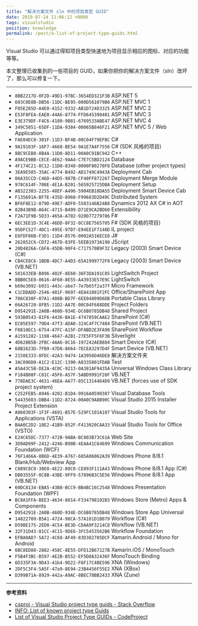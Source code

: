 ```yaml
---
title: "解决方案文件 sln 中的项目类型 GUID"
date: 2019-07-24 11:06:12 +0800
tags: visualstudio
position: knowledge
permalink: /post/a-list-of-project-type-guids.html
---
```


Visual Studio 可以通过得知项目类型快速地为项目显示相应的图标、对应的功能等等。

本文整理已收集到的一些项目的 GUID，如果你把你的解决方案文件（sln）改坏了，那么可以修复一下。

---

- `8BB2217D-0F2D-49D1-97BC-3654ED321F3B` ASP.NET 5
- `603C0E0B-DB56-11DC-BE95-000D561079B0` ASP.NET MVC 1
- `F85E285D-A4E0-4152-9332-AB1D724D3325` ASP.NET MVC 2
- `E53F8FEA-EAE0-44A6-8774-FFD645390401` ASP.NET MVC 3
- `E3E379DF-F4C6-4180-9B81-6769533ABE47` ASP.NET MVC 4
- `349C5851-65DF-11DA-9384-00065B846F21` ASP.NET MVC 5 / Web Application
- `FAE04EC0-301F-11D3-BF4B-00C04F79EFBC` C#
- `9A19103F-16F7-4668-BE54-9A1E7A4F7556` C# (SDK 风格的项目)
- `8BC9CEB8-8B4A-11D0-8D11-00A0C91BC942` C++
- `A9ACE9BB-CECE-4E62-9AA4-C7E7C5BD2124` Database
- `4F174C21-8C12-11D0-8340-0000F80270F8` Database (other project types)
- `3EA9E505-35AC-4774-B492-AD1749C4943A` Deployment Cab
- `06A35CCD-C46D-44D5-987B-CF40FF872267` Deployment Merge Module
- `978C614F-708E-4E1A-B201-565925725DBA` Deployment Setup
- `AB322303-2255-48EF-A496-5904EB18DA55` Deployment Smart Device Cab
- `F135691A-BF7E-435D-8960-F99683D2D49C` Distributed System
- `BF6F8E12-879D-49E7-ADF0-5503146B24B8` Dynamics 2012 AX C# in AOT
- `82B43B9B-A64C-4715-B499-D71E9CA2BD60` Extensibility
- `F2A71F9B-5D33-465A-A702-920D77279786` F#
- `6EC3EE1D-3C4E-46DD-8F32-0CC8E7565705` F# (SDK 风格的项目)
- `95DFC527-4DC1-495E-97D7-E94EE1F7140D` IL project
- `E6FDF86B-F3D1-11D4-8576-0002A516ECE8` J#
- `262852C6-CD72-467D-83FE-5EEB1973A190` JScript
- `20D4826A-C6FA-45DB-90F4-C717570B9F32` Legacy (2003) Smart Device (C#)
- `CB4CE8C6-1BDB-4DC7-A4D3-65A1999772F8` Legacy (2003) Smart Device (VB.NET)
- `581633EB-B896-402F-8E60-36F3DA191C85` LightSwitch Project
- `8BB0C5E8-0616-4F60-8E55-A43933E57E9C` LightSwitch
- `b69e3092-b931-443c-abe7-7e7b65f2a37f` Micro Framework
- `C1CDDADD-2546-481F-9697-4EA41081F2FC` Office/SharePoint App
- `786C830F-07A1-408B-BD7F-6EE04809D6DB` Portable Class Library
- `66A26720-8FB5-11D2-AA7E-00C04F688DDE` Project Folders
- `D954291E-2A0B-460D-934E-DC6B0785DB48` Shared Project
- `593B0543-81F6-4436-BA1E-4747859CAAE2` SharePoint (C#)
- `EC05E597-79D4-47f3-ADA0-324C4F7C7484` SharePoint (VB.NET)
- `F8810EC1-6754-47FC-A15F-DFABD2E3FA90` SharePoint Workflow
- `A1591282-1198-4647-A2B1-27E5FF5F6F3B` Silverlight
- `4D628B5B-2FBC-4AA6-8C16-197242AEB884` Smart Device (C#)
- `68B1623D-7FB9-47D8-8664-7ECEA3297D4F` Smart Device (VB.NET)
- `2150E333-8FDC-42A3-9474-1A3956D46DE8` 解决方案文件夹
- `3AC096D0-A1C2-E12C-1390-A8335801FDAB` Test
- `A5A43C5B-DE2A-4C0C-9213-0A381AF9435A` Universal Windows Class Library
- `F184B08F-C81C-45F6-A57F-5ABD9991F28F` VB.NET
- `778DAE3C-4631-46EA-AA77-85C1314464D9` VB.NET (forces use of SDK project system)
- `C252FEB5-A946-4202-B1D4-9916A0590387` Visual Database Tools
- `54435603-DBB4-11D2-8724-00A0C9A8B90C` Visual Studio 2015 Installer Project Extension
- `A860303F-1F3F-4691-B57E-529FC101A107` Visual Studio Tools for Applications (VSTA)
- `BAA0C2D2-18E2-41B9-852F-F413020CAA33` Visual Studio Tools for Office (VSTO)
- `E24C65DC-7377-472B-9ABA-BC803B73C61A` Web Site
- `3D9AD99F-2412-4246-B90B-4EAA41C64699` Windows Communication Foundation (WCF)
- `76F1466A-8B6D-4E39-A767-685A06062A39` Windows Phone 8/8.1 Blank/Hub/Webview App
- `C089C8C0-30E0-4E22-80C0-CE093F111A43` Windows Phone 8/8.1 App (C#)
- `DB03555F-0C8B-43BE-9FF9-57896B3C5E56` Windows Phone 8/8.1 App (VB.NET)
- `60DC8134-EBA5-43B8-BCC9-BB4BC16C2548` Windows Presentation Foundation (WPF)
- `BC8A1FFA-BEE3-4634-8014-F334798102B3` Windows Store (Metro) Apps & Components
- `D954291E-2A0B-460D-934E-DC6B0785DB48` Windows Store App Universal
- `14822709-B5A1-4724-98CA-57A101D1B079` Workflow (C#)
- `D59BE175-2ED0-4C54-BE3D-CDAA9F3214C8` Workflow (VB.NET)
- `32F31D43-81CC-4C15-9DE6-3FC5453562B6` Workflow Foundation
- `EFBA0AD7-5A72-4C68-AF49-83D382785DCF` Xamarin.Android / Mono for Android
- `6BC8ED88-2882-458C-8E55-DFD12B67127B` Xamarin.iOS / MonoTouch
- `F5B4F3BC-B597-4E2B-B552-EF5D8A32436F` MonoTouch Binding
- `6D335F3A-9D43-41b4-9D22-F6F17C4BE596` XNA (Windows)
- `2DF5C3F4-5A5F-47a9-8E94-23B4456F55E2` XNA (XBox)
- `D399B71A-8929-442a-A9AC-8BEC78BB2433` XNA (Zune)

---

**参考资料**

- [csproj - Visual Studio project type guids - Stack Overflow](https://stackoverflow.com/a/53485177/6233938)
- [INFO: List of known project type Guids](https://www.mztools.com/articles/2008/mz2008017.aspx)
- [List of Visual Studio Project Type GUIDs - CodeProject](https://www.codeproject.com/Reference/720512/List-of-Visual-Studio-Project-Type-GUIDs)

